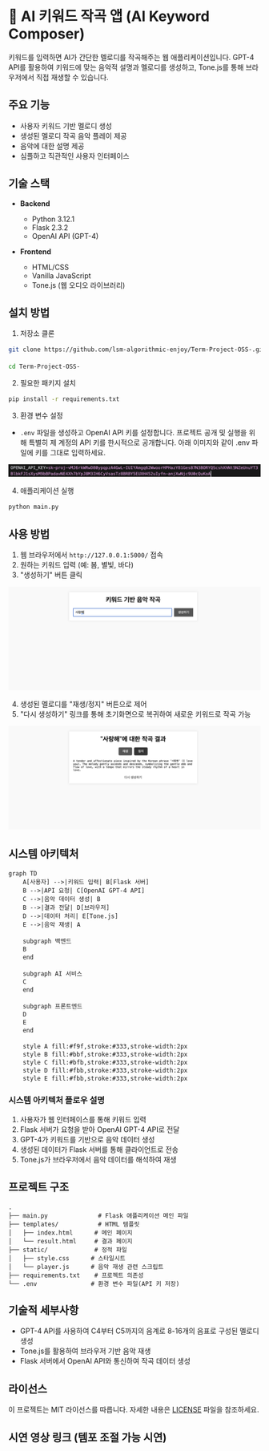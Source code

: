 # 🎵 AI 키워드 작곡 앱 (AI Keyword Composer)

키워드를 입력하면 AI가 간단한 멜로디를 작곡해주는 웹 애플리케이션입니다. GPT-4 API를 활용하여 키워드에 맞는 음악적 설명과 멜로디를 생성하고, Tone.js를 통해 브라우저에서 직접 재생할 수 있습니다.

## 주요 기능

- 사용자 키워드 기반 멜로디 생성
- 생성된 멜로디 작곡 음악 플레이 제공
- 음악에 대한 설명 제공
- 심플하고 직관적인 사용자 인터페이스

## 기술 스택

- **Backend**
  - Python 3.12.1
  - Flask 2.3.2
  - OpenAI API (GPT-4)
  
- **Frontend**
  - HTML/CSS
  - Vanilla JavaScript
  - Tone.js (웹 오디오 라이브러리)

## 설치 방법

1. 저장소 클론

```bash
git clone https://github.com/lsm-algorithmic-enjoy/Term-Project-OSS-.git

cd Term-Project-OSS-
```

2. 필요한 패키지 설치

```bash
pip install -r requirements.txt
```

3. 환경 변수 설정
- `.env` 파일을 생성하고 OpenAI API 키를 설정합니다. 프로젝트 공개 및 실행을 위해 특별히 제 계정의 API 키를 한시적으로 공개합니다. 아래 이미지와 같이 .env 파일에 키를 그대로 입력하세요.

![image](./image/env.png)

4. 애플리케이션 실행

```bash
python main.py
```

## 사용 방법

1. 웹 브라우저에서 `http://127.0.0.1:5000/` 접속
2. 원하는 키워드 입력 (예: 봄, 별빛, 바다)
3. "생성하기" 버튼 클릭

![image](./image/result1.png)

4. 생성된 멜로디를 "재생/정지" 버튼으로 제어
5. "다시 생성하기" 링크를 통해 초기화면으로 복귀하여 새로운 키워드로 작곡 가능

![image](./image/result2.png)

## 시스템 아키텍처

```mermaid
graph TD
    A[사용자] -->|키워드 입력| B[Flask 서버]
    B -->|API 요청| C[OpenAI GPT-4 API]
    C -->|음악 데이터 생성| B
    B -->|결과 전달| D[브라우저]
    D -->|데이터 처리| E[Tone.js]
    E -->|음악 재생| A

    subgraph 백엔드
    B
    end

    subgraph AI 서비스
    C
    end

    subgraph 프론트엔드
    D
    E
    end

    style A fill:#f9f,stroke:#333,stroke-width:2px
    style B fill:#bbf,stroke:#333,stroke-width:2px
    style C fill:#bfb,stroke:#333,stroke-width:2px
    style D fill:#fbb,stroke:#333,stroke-width:2px
    style E fill:#fbb,stroke:#333,stroke-width:2px
```

### 시스템 아키텍처 플로우 설명
1. 사용자가 웹 인터페이스를 통해 키워드 입력
2. Flask 서버가 요청을 받아 OpenAI GPT-4 API로 전달
3. GPT-4가 키워드를 기반으로 음악 데이터 생성
4. 생성된 데이터가 Flask 서버를 통해 클라이언트로 전송
5. Tone.js가 브라우저에서 음악 데이터를 해석하여 재생

## 프로젝트 구조

```
.
├── main.py              # Flask 애플리케이션 메인 파일
├── templates/           # HTML 템플릿
│   ├── index.html      # 메인 페이지
│   └── result.html     # 결과 페이지
├── static/             # 정적 파일
│   ├── style.css      # 스타일시트
│   └── player.js      # 음악 재생 관련 스크립트
├── requirements.txt    # 프로젝트 의존성
└── .env               # 환경 변수 파일(API 키 저장)
```

## 기술적 세부사항

- GPT-4 API를 사용하여 C4부터 C5까지의 음계로 8-16개의 음표로 구성된 멜로디 생성
- Tone.js를 활용하여 브라우저 기반 음악 재생
- Flask 서버에서 OpenAI API와 통신하여 작곡 데이터 생성

## 라이선스

이 프로젝트는 MIT 라이선스를 따릅니다. 자세한 내용은 [LICENSE](LICENSE) 파일을 참조하세요.

## 시연 영상 링크 (템포 조절 가능 시연)


